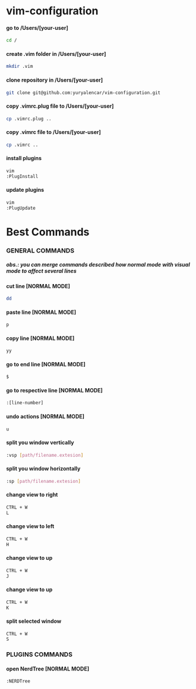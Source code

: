 # vim-configuration

#### go to /Users/[your-user]

```bash
cd /
```

#### create .vim folder in /Users/[your-user]

```bash
mkdir .vim
```

#### clone repository in /Users/[your-user]

```bash
git clone git@github.com:yuryalencar/vim-configuration.git
```

#### copy .vimrc.plug file to /Users/[your-user]

```bash
cp .vimrc.plug ..
```

#### copy .vimrc file to /Users/[your-user]

```bash
cp .vimrc ..
```

#### install plugins

```bash
vim
:PlugInstall
```

#### update plugins

```bash
vim
:PlugUpdate
```

# Best Commands

### GENERAL COMMANDS

##### obs.: you can merge commands described how normal mode with visual mode to affect several lines

#### cut line [NORMAL MODE]

```bash
dd
```

#### paste line [NORMAL MODE]

```bash
p
```

####  copy line [NORMAL MODE]

```bash
yy
```

#### go to end line [NORMAL MODE]

```bash
$
```

#### go to respective line [NORMAL MODE]

```bash
:[line-number]
```

#### undo actions [NORMAL MODE]

```bash
u
```

#### split you window vertically

```bash
:vsp [path/filename.extesion]
```


#### split you window horizontally

```bash
:sp [path/filename.extesion]
```

#### change view to right

```bash
CTRL + W
L
```

#### change view to left

```bash
CTRL + W
H
```

#### change view to up

```bash
CTRL + W
J
```

#### change view to up

```bash
CTRL + W
K
```

#### split selected window

```bash
CTRL + W
S
```

### PLUGINS COMMANDS

#### open NerdTree [NORMAL MODE]

```bash
:NERDTree
```

